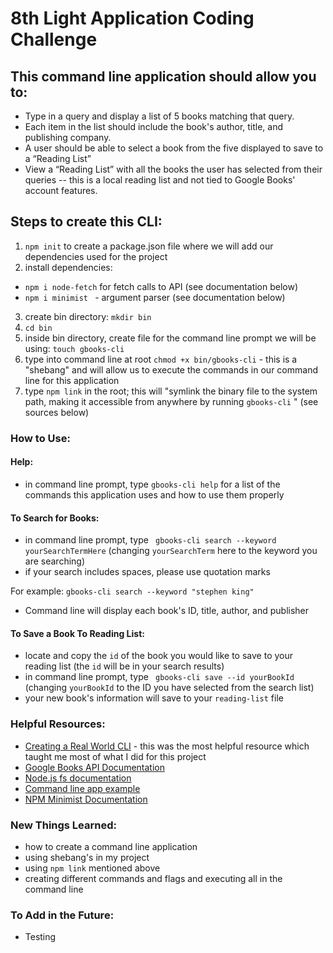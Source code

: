 # 8th Light Application Coding Challenge

## This command line application should allow you to:

* Type in a query and display a list of 5 books matching that query.
* Each item in the list should include the book's author, title, and publishing company.
* A user should be able to select a book from the five displayed to save to a “Reading List”
* View a “Reading List” with all the books the user has selected from their queries -- this is a local reading list and not tied to Google Books' account features.

## Steps to create this CLI:
1. ``` npm init ``` to create a package.json file where we will add our dependencies used for the project
2. install dependencies: 
* ``` npm i node-fetch ``` for fetch calls to API (see documentation below)
* ```npm i minimist ``` - argument parser (see documentation below)
3. create bin directory: ``` mkdir bin ```
4. ``` cd bin ```
5. inside bin directory, create file for the command line prompt we will be using: ``` touch gbooks-cli ```
6. type into command line at root ``` chmod +x bin/gbooks-cli ``` - this is a "shebang" and will allow us to execute the commands in our command line for this application
7. type ``` npm link ``` in the root; this will "symlink the binary file to the system path, making it accessible from anywhere by running ``` gbooks-cli ``` " (see sources below)

### How to Use:

#### Help:
* in command line prompt, type ``` gbooks-cli help ``` for a list of the commands this application uses and how to use them properly

#### To Search for Books:
* in command line prompt, type ``` gbooks-cli search --keyword yourSearchTermHere``` (changing ``` yourSearchTerm ``` here to the keyword you are searching)
* if your search includes spaces, please use quotation marks

For example: ``` gbooks-cli search --keyword "stephen king" ```
* Command line will display each book's ID, title, author, and publisher

#### To Save a Book To Reading List:
* locate and copy the ``` id ``` of the book you would like to save to your reading list (the ``` id ``` will be in your search results)
* in command line prompt, type ``` gbooks-cli save --id yourBookId``` (changing ``` yourBookId ``` to the ID you have selected from the search list)
* your new book's information will save to your ``` reading-list ``` file


### Helpful Resources:

* [Creating a Real World CLI](https://timber.io/blog/creating-a-real-world-cli-app-with-node/) - this was the most helpful resource which taught me most of what I did for this project
* [Google Books API Documentation](https://developers.google.com/books/docs/overview)
* [Node.js fs documentation](https://nodejs.org/api/fs.html)
* [Command line app example](https://pusher.com/tutorials/node-command-line-app)
* [NPM Minimist Documentation](https://www.npmjs.com/package/minimist)

### New Things Learned:
* how to create a command line application
* using shebang's in my project
* using ``` npm link ``` mentioned above
* creating different commands and flags and executing all in the command line

### To Add in the Future:
* Testing